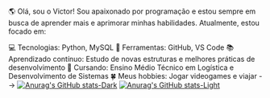 🌎 Olá, sou o Victor!
Sou apaixonado por programação e estou sempre em busca de aprender mais e aprimorar minhas habilidades. Atualmente, estou focado em:

💻 Tecnologias: Python, MySQL
🔧 Ferramentas: GitHub, VS Code
📚 Aprendizado contínuo: Estudo de novas estruturas e melhores práticas de desenvolvimento
🎒 Cursando: Ensino Médio Técnico em Logística e Desenvolvimento de Sistemas
🍀 Meus hobbies: Jogar videogames e viajar
-->
[![Anurag's GitHub stats-Dark](https://github-readme-stats.vercel.app/api?username=anuraghazra&show_icons=true&theme=dark#gh-dark-mode-only)](https://github.com/anuraghazra/github-readme-stats#gh-dark-mode-only)
[![Anurag's GitHub stats-Light](https://github-readme-stats.vercel.app/api?username=anuraghazra&show_icons=true&theme=default#gh-light-mode-only)](https://github.com/anuraghazra/github-readme-stats#gh-light-mode-only)
